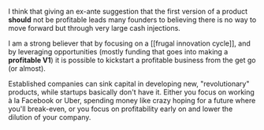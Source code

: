 I think that giving an ex-ante suggestion that the first version of a product **should** not be profitable leads many founders to believing there is no way to move forward but through very large cash injections. 

I am a strong believer that by focusing on a [[frugal innovation cycle]], and by leveraging opportunities (mostly funding that goes into making a **profitable V1**) it is possible to kickstart a profitable business from the get go (or almost). 

Established companies can sink capital in developing new, "revolutionary" products, while startups basically don't have it. Either you focus on working à la Facebook or Uber, spending money like crazy hoping for a future where you'll break-even, or you focus on profitability early on and lower the dilution of your company. 